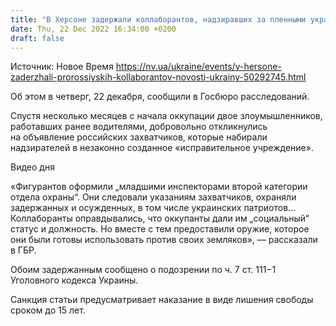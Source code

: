```yaml
---
title: "В Херсоне задержали коллаборантов, надзиравших за пленными украинцами — видео"
date: Thu, 22 Dec 2022 16:34:00 +0200
draft: false
---
```

Источник: Новое Время https://nv.ua/ukraine/events/v-hersone-zaderzhali-prorossiyskih-kollaborantov-novosti-ukrainy-50292745.html


 Об этом в четверг, 22 декабря, сообщили в Госбюро расследований.

Спустя несколько месяцев с начала оккупации двое злоумышленников, работавших ранее водителями, добровольно откликнулись на объявление российских захватчиков, которые набирали надзирателей в незаконно созданное «исправительное учреждение».

 Видео дня   

«Фигурантов оформили „младшими инспекторами второй категории отдела охраны“. Они следовали указаниям захватчиков, охраняли задержанных и осужденных, в том числе украинских патриотов… Коллаборанты оправдывались, что оккупанты дали им „социальный“ статус и должность. Но вместе с тем предоставили оружие, которое они были готовы использовать против своих земляков», — рассказали в ГБР.

Обоим задержанным сообщено о подозрении по ч. 7 ст. 111−1 Уголовного кодекса Украины.

Санкция статьи предусматривает наказание в виде лишения свободы сроком до 15 лет.
